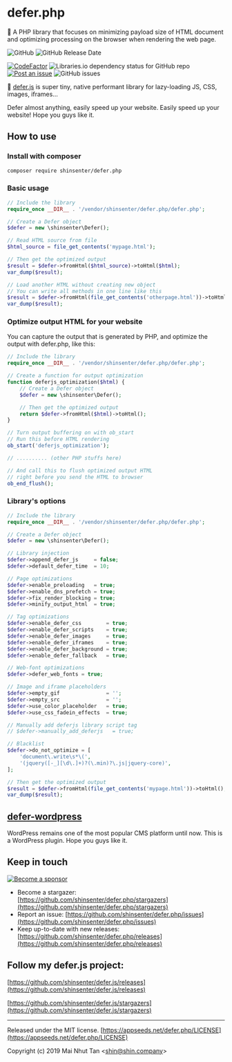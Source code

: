 # defer.php

🚀 A PHP library that focuses on minimizing payload size of HTML document and optimizing processing on the browser when rendering the web page.

![GitHub](https://img.shields.io/github/license/shinsenter/defer.php.svg)
![GitHub Release Date](https://img.shields.io/github/release-date/shinsenter/defer.php.svg)

[![CodeFactor](https://www.codefactor.io/repository/github/shinsenter/defer.php/badge)](https://www.codefactor.io/repository/github/shinsenter/defer.php)
![Libraries.io dependency status for GitHub repo](https://img.shields.io/librariesio/github/shinsenter/defer.php.svg)
[![Post an issue](https://img.shields.io/badge/contributions-welcome-brightgreen.svg?style=flat)](https://github.com/shinsenter/defer.php/issues)
![GitHub issues](https://img.shields.io/github/issues-raw/shinsenter/defer.php.svg)



🔌 [defer.js](https://github.com/shinsenter/defer.js) is super tiny, native performant library for lazy-loading JS, CSS, images, iframes...

Defer almost anything, easily speed up your website. Easily speed up your website! Hope you guys like it.



## How to use



### Install with composer

```bash
composer require shinsenter/defer.php
```



### Basic usage

```php
// Include the library
require_once __DIR__ . '/vendor/shinsenter/defer.php/defer.php';

// Create a Defer object
$defer = new \shinsenter\Defer();

// Read HTML source from file
$html_source = file_get_contents('mypage.html');

// Then get the optimized output
$result = $defer->fromHtml($html_source)->toHtml($html);
var_dump($result);

// Load another HTML without creating new object
// You can write all methods in one line like this
$result = $defer->fromHtml(file_get_contents('otherpage.html'))->toHtml();
var_dump($result);
```



### Optimize output HTML for your website

You can capture the output that is generated by PHP, and optimize the output with defer.php, like this:

```php
// Include the library
require_once __DIR__ . '/vendor/shinsenter/defer.php/defer.php';

// Create a function for output optimization
function deferjs_optimization($html) {
    // Create a Defer object
    $defer = new \shinsenter\Defer();

    // Then get the optimized output
    return $defer->fromHtml($html)->toHtml();
}

// Turn output buffering on with ob_start
// Run this before HTML rendering
ob_start('deferjs_optimization');

// .......... (other PHP stuffs here)

// And call this to flush optimized output HTML
// right before you send the HTML to browser
ob_end_flush();
```



### Library's options

```php
// Include the library
require_once __DIR__ . '/vendor/shinsenter/defer.php/defer.php';

// Create a Defer object
$defer = new \shinsenter\Defer();

// Library injection
$defer->append_defer_js     = false;
$defer->default_defer_time  = 10;

// Page optimizations
$defer->enable_preloading   = true;
$defer->enable_dns_prefetch = true;
$defer->fix_render_blocking = true;
$defer->minify_output_html  = true;

// Tag optimizations
$defer->enable_defer_css        = true;
$defer->enable_defer_scripts    = true;
$defer->enable_defer_images     = true;
$defer->enable_defer_iframes    = true;
$defer->enable_defer_background = true;
$defer->enable_defer_fallback   = true;

// Web-font optimizations
$defer->defer_web_fonts = true;

// Image and iframe placeholders
$defer->empty_gif               = '';
$defer->empty_src               = '';
$defer->use_color_placeholder   = true;
$defer->use_css_fadein_effects  = true;

// Manually add deferjs library script tag
// $defer->manually_add_deferjs   = true;

// Blacklist
$defer->do_not_optimize = [
    'document\.write\s*\(',
    '(jquery([-_][\d\.]+)?(\.min)?\.js|jquery-core)',
];

// Then get the optimized output
$result = $defer->fromHtml(file_get_contents('mypage.html'))->toHtml();
var_dump($result);
```



## [defer-wordpress](https://github.com/shinsenter/defer-wordpress/releases)

WordPress remains one of the most popular CMS platform until now. This is a WordPress plugin. Hope you guys like it.



## Keep in touch

[![Become a sponsor](https://c5.patreon.com/external/logo/become_a_patron_button@2x.png)](https://www.patreon.com/appseeds)


- Become a stargazer:
  [https://github.com/shinsenter/defer.php/stargazers](https://github.com/shinsenter/defer.php/stargazers)
- Report an issue:
  [https://github.com/shinsenter/defer.php/issues](https://github.com/shinsenter/defer.php/issues)
- Keep up-to-date with new releases:
  [https://github.com/shinsenter/defer.php/releases](https://github.com/shinsenter/defer.php/releases)



## Follow my defer.js project:

[https://github.com/shinsenter/defer.js/releases](https://github.com/shinsenter/defer.js/releases)

[https://github.com/shinsenter/defer.js/stargazers](https://github.com/shinsenter/defer.js/stargazers)

---

Released under the MIT license.
[https://appseeds.net/defer.php/LICENSE](https://appseeds.net/defer.php/LICENSE)

Copyright (c) 2019 Mai Nhut Tan &lt;[shin@shin.company](mailto:shin@shin.company)&gt;
